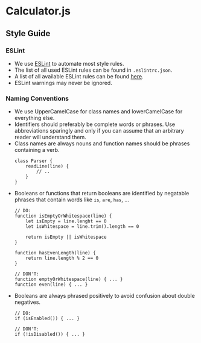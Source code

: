 # Calculator.js
## Style Guide
### ESLint
- We use [ESLint](https://eslint.org/) to automate most style rules.
- The list of all used ESLint rules can be found in `.eslintrc.json`.
- A list of all available ESLint rules can be found [here](https://eslint.org/docs/latest/rules/).
- ESLint warnings may never be ignored.
### Naming Conventions
- We use UpperCamelCase for class names and lowerCamelCase for everything else.
- Identifiers should preferably be complete words or phrases. Use abbreviations sparingly and only if you can assume that an arbitrary reader will understand them.
- Class names are always nouns and function names should be phrases containing a verb.
    ```
    class Parser {
        readLine(line) {
            // ..
        }
    }
    ```
- Booleans or functions that return booleans are identified by negatable phrases that contain words like `is`, `are`, `has`, ...
    ```
    // DO:
    function isEmptyOrWhitespace(line) {
        let isEmpty = line.lenght == 0
        let isWhitespace = line.trim().length == 0

        return isEmpty || isWhitespace
    }

    function hasEvenLength(line) {
        return line.length % 2 == 0
    }

    // DON'T:
    function emptyOrWhitespace(line) { ... }
    function even(line) { ... }
    ```
- Booleans are always phrased positively to avoid confusion about double negatives.
    ```
    // DO:
    if (isEnabled()) { ... }

    // DON'T:
    if (!isDisabled()) { ... }
    ```